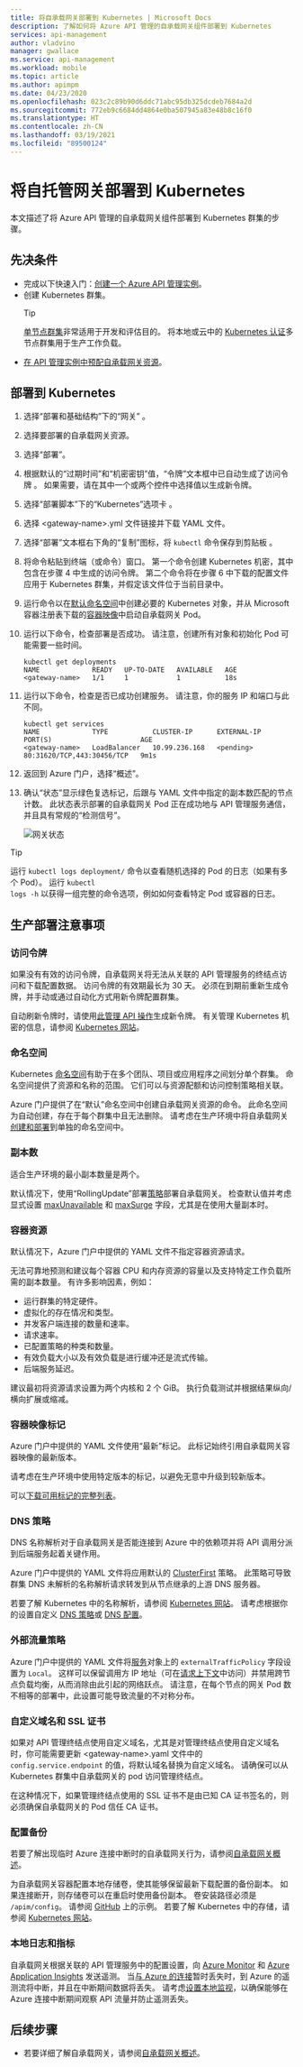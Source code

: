 ```yaml
---
title: 将自承载网关部署到 Kubernetes | Microsoft Docs
description: 了解如何将 Azure API 管理的自承载网关组件部署到 Kubernetes
services: api-management
author: vladvino
manager: gwallace
ms.service: api-management
ms.workload: mobile
ms.topic: article
ms.author: apimpm
ms.date: 04/23/2020
ms.openlocfilehash: 023c2c89b90d6ddc71abc95db325dcdeb7684a2d
ms.sourcegitcommit: 772eb9c6684dd4864e0ba507945a83e48b8c16f0
ms.translationtype: HT
ms.contentlocale: zh-CN
ms.lasthandoff: 03/19/2021
ms.locfileid: "89500124"
---
```

# <a name="deploy-a-self-hosted-gateway-to-kubernetes"></a>将自托管网关部署到 Kubernetes

本文描述了将 Azure API 管理的自承载网关组件部署到 Kubernetes 群集的步骤。

## <a name="prerequisites"></a>先决条件

- 完成以下快速入门：[创建一个 Azure API 管理实例](get-started-create-service-instance.md)。
- 创建 Kubernetes 群集。
   > [!TIP]
   > [单节点群集](https://kubernetes.io/docs/setup/#learning-environment)非常适用于开发和评估目的。 将本地或云中的 [Kubernetes 认证](https://kubernetes.io/partners/#conformance)多节点群集用于生产工作负载。
- [在 API 管理实例中预配自承载网关资源](api-management-howto-provision-self-hosted-gateway.md)。

## <a name="deploy-to-kubernetes"></a>部署到 Kubernetes

1. 选择“部署和基础结构”下的“网关” 。
2. 选择要部署的自承载网关资源。
3. 选择“部署”。
4. 根据默认的“过期时间”和“机密密钥”值，“令牌”文本框中已自动生成了访问令牌  。 如果需要，请在其中一个或两个控件中选择值以生成新令牌。
5. 选择“部署脚本”下的“Kubernetes”选项卡 。
6. 选择 \<gateway-name\>.yml 文件链接并下载 YAML 文件。
7. 选择“部署”文本框右下角的“复制”图标，将 `kubectl` 命令保存到剪贴板 。
8. 将命令粘贴到终端（或命令）窗口。 第一个命令创建 Kubernetes 机密，其中包含在步骤 4 中生成的访问令牌。 第二个命令将在步骤 6 中下载的配置文件应用于 Kubernetes 群集，并假定该文件位于当前目录中。
9. 运行命令以在[默认命名空间](https://kubernetes.io/docs/concepts/overview/working-with-objects/namespaces/)中创建必要的 Kubernetes 对象，并从 Microsoft 容器注册表下载的[容器映像](https://aka.ms/apim/sputnik/dhub)中启动自承载网关 Pod。
10. 运行以下命令，检查部署是否成功。 请注意，创建所有对象和初始化 Pod 可能需要一些时间。
    ```console
    kubectl get deployments
    NAME             READY   UP-TO-DATE   AVAILABLE   AGE
    <gateway-name>   1/1     1            1           18s
    ```
11. 运行以下命令，检查是否已成功创建服务。 请注意，你的服务 IP 和端口与此不同。
    ```console
    kubectl get services
    NAME             TYPE           CLUSTER-IP      EXTERNAL-IP   PORT(S)                      AGE
    <gateway-name>   LoadBalancer   10.99.236.168   <pending>     80:31620/TCP,443:30456/TCP   9m1s
    ```
12. 返回到 Azure 门户，选择“概述”。
13. 确认“状态”显示绿色复选标记，后跟与 YAML 文件中指定的副本数匹配的节点计数。 此状态表示部署的自承载网关 Pod 正在成功地与 API 管理服务通信，并且具有常规的“检测信号”。

    ![网关状态](media/how-to-deploy-self-hosted-gateway-kubernetes/status.png)

> [!TIP]
> 运行 <code>kubectl logs deployment/<gateway-name></code> 命令以查看随机选择的 Pod 的日志（如果有多个 Pod）。
> 运行 <code>kubectl logs -h</code> 以获得一组完整的命令选项，例如如何查看特定 Pod 或容器的日志。

## <a name="production-deployment-considerations"></a>生产部署注意事项

### <a name="access-token"></a>访问令牌
如果没有有效的访问令牌，自承载网关将无法从关联的 API 管理服务的终结点访问和下载配置数据。 访问令牌的有效期最长为 30 天。 必须在到期前重新生成令牌，并手动或通过自动化方式用新令牌配置群集。

自动刷新令牌时，请使用[此管理 API 操作](/rest/api/apimanagement/2019-12-01/gateway/generatetoken)生成新令牌。 有关管理 Kubernetes 机密的信息，请参阅 [Kubernetes 网站](https://kubernetes.io/docs/concepts/configuration/secret)。

### <a name="namespace"></a>命名空间
Kubernetes [命名空间](https://kubernetes.io/docs/concepts/overview/working-with-objects/namespaces/)有助于在多个团队、项目或应用程序之间划分单个群集。 命名空间提供了资源和名称的范围。 它们可以与资源配额和访问控制策略相关联。

Azure 门户提供了在“默认”命名空间中创建自承载网关资源的命令。 此命名空间为自动创建，存在于每个群集中且无法删除。
请考虑在生产环境中将自承载网关[创建和部署](https://kubernetesbyexample.com/ns/)到单独的命名空间中。

### <a name="number-of-replicas"></a>副本数
适合生产环境的最小副本数量是两个。

默认情况下，使用“RollingUpdate”部署[策略](https://kubernetes.io/docs/concepts/workloads/controllers/deployment/#strategy)部署自承载网关。 检查默认值并考虑显式设置 [maxUnavailable](https://kubernetes.io/docs/concepts/workloads/controllers/deployment/#max-unavailable) 和 [maxSurge](https://kubernetes.io/docs/concepts/workloads/controllers/deployment/#max-surge) 字段，尤其是在使用大量副本时。

### <a name="container-resources"></a>容器资源
默认情况下，Azure 门户中提供的 YAML 文件不指定容器资源请求。

无法可靠地预测和建议每个容器 CPU 和内存资源的容量以及支持特定工作负载所需的副本数量。 有许多影响因素，例如：

- 运行群集的特定硬件。
- 虚拟化的存在情况和类型。
- 并发客户端连接的数量和速率。
- 请求速率。
- 已配置策略的种类和数量。
- 有效负载大小以及有效负载是进行缓冲还是流式传输。
- 后端服务延迟。

建议最初将资源请求设置为两个内核和 2 个 GiB。 执行负载测试并根据结果纵向/横向扩展或缩减。

### <a name="container-image-tag"></a>容器映像标记
Azure 门户中提供的 YAML 文件使用“最新”标记。 此标记始终引用自承载网关容器映像的最新版本。

请考虑在生产环境中使用特定版本的标记，以避免无意中升级到较新版本。

可以[下载可用标记的完整列表](https://mcr.microsoft.com/v2/azure-api-management/gateway/tags/list)。

### <a name="dns-policy"></a>DNS 策略
DNS 名称解析对于自承载网关是否能连接到 Azure 中的依赖项并将 API 调用分派到后端服务起着关键作用。

Azure 门户中提供的 YAML 文件将应用默认的 [ClusterFirst](https://kubernetes.io/docs/concepts/services-networking/dns-pod-service/#pod-s-dns-policy) 策略。 此策略可导致群集 DNS 未解析的名称解析请求转发到从节点继承的上游 DNS 服务器。

若要了解 Kubernetes 中的名称解析，请参阅 [Kubernetes 网站](https://kubernetes.io/docs/concepts/services-networking/dns-pod-service)。 请考虑根据你的设置自定义 [DNS 策略](https://kubernetes.io/docs/concepts/services-networking/dns-pod-service/#pod-s-dns-policy)或 [DNS 配置](https://kubernetes.io/docs/concepts/services-networking/dns-pod-service/#pod-s-dns-config)。

### <a name="external-traffic-policy"></a>外部流量策略
Azure 门户中提供的 YAML 文件将[服务](https://kubernetes.io/docs/reference/generated/kubernetes-api/v1.19/#service-v1-core)对象上的 `externalTrafficPolicy` 字段设置为 `Local`。 这样可以保留调用方 IP 地址（可在[请求上下文](api-management-policy-expressions.md#ContextVariables)中访问）并禁用跨节点负载均衡，从而消除由此引起的网络跃点。 请注意，在每个节点的网关 Pod 数不相等的部署中，此设置可能导致流量的不对称分布。

### <a name="custom-domain-names-and-ssl-certificates"></a>自定义域名和 SSL 证书

如果对 API 管理终结点使用自定义域名，尤其是对管理终结点使用自定义域名时，你可能需要更新 \<gateway-name\>.yaml 文件中的 `config.service.endpoint` 的值，将默认域名替换为自定义域名。 请确保可以从 Kubernetes 群集中自承载网关的 pod 访问管理终结点。

在这种情况下，如果管理终结点使用的 SSL 证书不是由已知 CA 证书签名的，则必须确保自承载网关的 Pod 信任 CA 证书。

### <a name="configuration-backup"></a>配置备份
若要了解出现临时 Azure 连接中断时的自承载网关行为，请参阅[自承载网关概述](self-hosted-gateway-overview.md#connectivity-to-azure)。

为自承载网关容器配置本地存储卷，使其能够保留最新下载配置的备份副本。 如果连接断开，则存储卷可以在重启时使用备份副本。 卷安装路径必须是 <code>/apim/config</code>。 请参阅 [GitHub](https://github.com/Azure/api-management-self-hosted-gateway/blob/master/examples/self-hosted-gateway-with-configuration-backup.yaml) 上的示例。
若要了解 Kubernetes 中的存储，请参阅 [Kubernetes 网站](https://kubernetes.io/docs/concepts/storage/volumes/)。

### <a name="local-logs-and-metrics"></a>本地日志和指标
自承载网关根据关联的 API 管理服务中的配置设置，向 [Azure Monitor](api-management-howto-use-azure-monitor.md) 和 [Azure Application Insights](api-management-howto-app-insights.md) 发送遥测。
当[与 Azure 的连接](self-hosted-gateway-overview.md#connectivity-to-azure)暂时丢失时，到 Azure 的遥测流将中断，并且在中断期间数据将丢失。
请考虑[设置本地监视](how-to-configure-local-metrics-logs.md)，以确保能够在 Azure 连接中断期间观察 API 流量并防止遥测丢失。

## <a name="next-steps"></a>后续步骤

* 若要详细了解自承载网关，请参阅[自承载网关概述](self-hosted-gateway-overview.md)。
